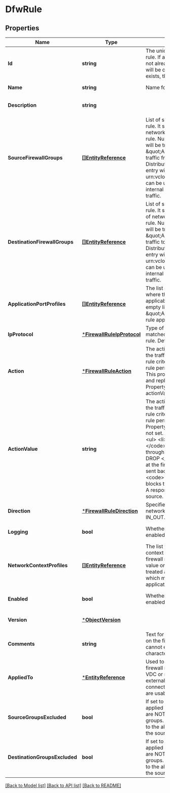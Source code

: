 # DfwRule

## Properties
Name | Type | Description | Notes
------------ | ------------- | ------------- | -------------
**Id** | **string** | The unique id of this firewall rule. If a rule with the ruleId is not already present, a new rule will be created. If it already exists, the rule will be updated.  | [optional] [default to null]
**Name** | **string** | Name for the rule. | [default to null]
**Description** | **string** |  | [optional] [default to null]
**SourceFirewallGroups** | [**[]EntityReference**](EntityReference.md) | List of source groups for firewall rule. It specifies the sources of network traffic for the firewall rule. Null value or an empty list will be treated as \&quot;ANY\&quot; which means traffic from any source. For Distributed Firewall rules, an entry with an id of urn:vcloud:firewallGroup:internal can be used to specify all internal vDC Group network traffic.  | [optional] [default to null]
**DestinationFirewallGroups** | [**[]EntityReference**](EntityReference.md) | List of source groups for firewall rule. It specifies the destinations of network traffic for the firewall rule. Null value or an empty list will be treated as \&quot;ANY\&quot; which means traffic to any destination. For Distributed Firewall rules, an entry with an id of urn:vcloud:firewallGroup:internal can be used to specify all internal vDC Group network traffic.  | [optional] [default to null]
**ApplicationPortProfiles** | [**[]EntityReference**](EntityReference.md) | The list of application ports where this firewall rule is applicable. Null value or an empty list will be treated as \&quot;ANY\&quot; which means rule applies to all ports.  | [optional] [default to null]
**IpProtocol** | [***FirewallRuleIpProtocol**](FirewallRuleIpProtocol.md) | Type of IP packet that should be matched while enforcing the rule. Default value is IPV4_IPV6.  | [optional] [default to null]
**Action** | [***FirewallRuleAction**](FirewallRuleAction.md) | The action to be applied to all the traffic that meets the firewall rule criteria. It determines if the rule permits or blocks traffic. This property is now deprecated and replaced with actionValue. Property is required if actionValue is not set.  | [optional] [default to null]
**ActionValue** | **string** | The action to be applied to all the traffic that meets the firewall rule criteria. It determines if the rule permits or blocks traffic. Property is required if action is not set. Below are valid values. &lt;ul&gt;   &lt;li&gt; &lt;code&gt; ALLOW &lt;/code&gt; permits traffic to go through the firewall.   &lt;li&gt; &lt;code&gt; DROP &lt;/code&gt; blocks the traffic at the firewall. No response is sent back to the source.   &lt;li&gt; &lt;code&gt; REJECT &lt;/code&gt; blocks the traffic at the firewall. A response is sent back to the source. &lt;/ul&gt;  | [optional] [default to null]
**Direction** | [***FirewallRuleDirection**](FirewallRuleDirection.md) | Specifies the direction of the network traffic. Default value is IN_OUT.  | [optional] [default to null]
**Logging** | **bool** | Whether packet logging is enabled for firewall rule. | [optional] [default to null]
**NetworkContextProfiles** | [**[]EntityReference**](EntityReference.md) | The list of layer 7 network context profiles where this firewall rule is applicable. Null value or an empty list will be treated as \&quot;ANY\&quot; which means rule applies to all applications and domains.  | [optional] [default to null]
**Enabled** | **bool** | Whether the firewall rule is enabled. | [optional] [default to null]
**Version** | [***ObjectVersion**](ObjectVersion.md) |  | [optional] [default to null]
**Comments** | **string** | Text for user entered comments on the firewall rule. Length cannot exceed 2048 characters. | [optional] [default to null]
**AppliedTo** | [***EntityReference**](EntityReference.md) | Used to limit application of this firewall rule to the specified Org VDC or segment backed external network. Only networks connected as service interfaces are usable. | [optional] [default to null]
**SourceGroupsExcluded** | **bool** | If set to true, the rule gets applied on all the groups that are NOT part of the source groups. If false, the rule applies to the all the groups including the source groups.  | [optional] [default to null]
**DestinationGroupsExcluded** | **bool** | If set to true, the rule gets applied on all the groups that are NOT part of the destination groups. If false, the rule applies to the all the groups including the source groups.  | [optional] [default to null]

[[Back to Model list]](../README.md#documentation-for-models) [[Back to API list]](../README.md#documentation-for-api-endpoints) [[Back to README]](../README.md)


